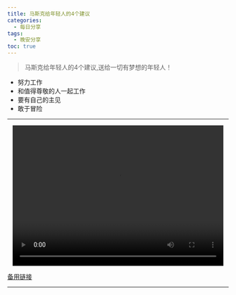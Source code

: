 ```yaml
---
title: 马斯克给年轻人的4个建议 
categories:
  - 每日分享
tags:
  - 晚安分享
toc: true 
---
```


> 马斯克给年轻人的4个建议,送给一切有梦想的年轻人！

* 努力工作
* 和值得尊敬的人一起工作
* 要有自己的主见
* 敢于冒险


---

<p style="text-align:center">
   <video width="480" height="320" controls>
       <source src="/video/04.mp4">
   </video>
   
</p>
 <p><a href="/video/04.mp4">备用链接</a></p>

---
